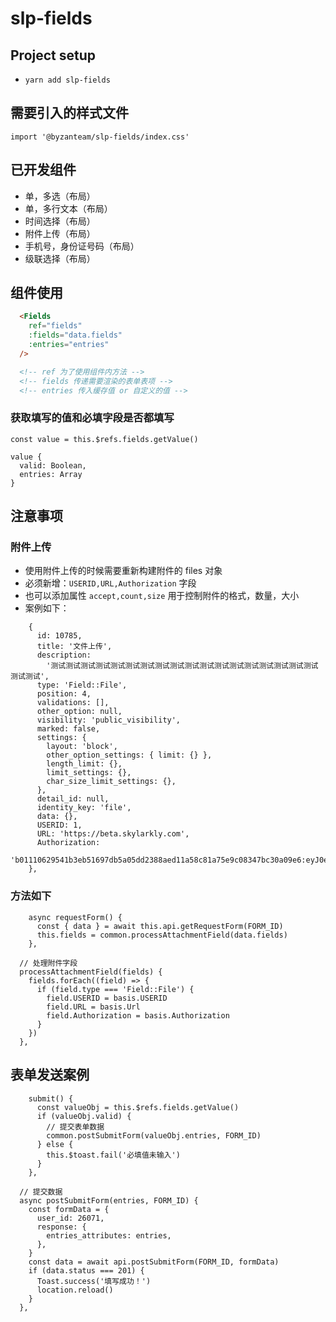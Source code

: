 # slp-fields
## Project setup
- `yarn add slp-fields`
## 需要引入的样式文件
```TS
import '@byzanteam/slp-fields/index.css'
```

## 已开发组件
- 单，多选（布局）
- 单，多行文本（布局）
- 时间选择（布局）
- 附件上传（布局）
- 手机号，身份证号码（布局）
- 级联选择（布局）

## 组件使用
```HTML
  <Fields
    ref="fields"
    :fields="data.fields"
    :entries="entries"
  />

  <!-- ref 为了使用组件内方法 -->
  <!-- fields 传递需要渲染的表单表项 -->
  <!-- entries 传入缓存值 or 自定义的值 -->
```

### 获取填写的值和必填字段是否都填写
```TS
const value = this.$refs.fields.getValue()

value {
  valid: Boolean,
  entries: Array
}
```

## 注意事项
### 附件上传
- 使用附件上传的时候需要重新构建附件的 files 对象
- 必须新增：`USERID,URL,Authorization` 字段
- 也可以添加属性 `accept,count,size` 用于控制附件的格式，数量，大小
- 案例如下：
```TS
    {
      id: 10785,
      title: '文件上传',
      description:
        '测试测试测试测试测试测试测试测试测试测试测试测试测试测试测试测试测试测试测试测试',
      type: 'Field::File',
      position: 4,
      validations: [],
      other_option: null,
      visibility: 'public_visibility',
      marked: false,
      settings: {
        layout: 'block',
        other_option_settings: { limit: {} },
        length_limit: {},
        limit_settings: {},
        char_size_limit_settings: {},
      },
      detail_id: null,
      identity_key: 'file',
      data: {},
      USERID: 1,
      URL: 'https://beta.skylarkly.com',
      Authorization:
        'b01110629541b3eb51697db5a05dd2388aed11a58c81a75e9c08347bc30a09e6:eyJ0eXAiOiJKV1QiLCJhbGciOiJIUzI1NiJ9.eyJuYW1lc3BhY2VfaWQiOjF9.wj9V0ZVOOzSPuRYztizJL_5w0u8aJKb05Z73tEV_HuY',
    },
```
### 方法如下
```TS
    async requestForm() {
      const { data } = await this.api.getRequestForm(FORM_ID)
      this.fields = common.processAttachmentField(data.fields)
    },

  // 处理附件字段
  processAttachmentField(fields) {
    fields.forEach((field) => {
      if (field.type === 'Field::File') {
        field.USERID = basis.USERID
        field.URL = basis.Url
        field.Authorization = basis.Authorization
      }
    })
  },
```


## 表单发送案例
``` TS
    submit() {
      const valueObj = this.$refs.fields.getValue()
      if (valueObj.valid) {
        // 提交表单数据
        common.postSubmitForm(valueObj.entries, FORM_ID)
      } else {
        this.$toast.fail('必填值未输入')
      }
    },
```

```TS
  // 提交数据
  async postSubmitForm(entries, FORM_ID) {
    const formData = {
      user_id: 26071,
      response: {
        entries_attributes: entries,
      },
    }
    const data = await api.postSubmitForm(FORM_ID, formData)
    if (data.status === 201) {
      Toast.success('填写成功！')
      location.reload()
    }
  },
```
